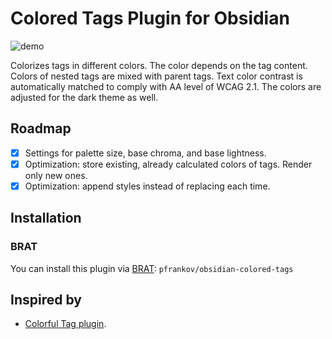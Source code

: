 # Colored Tags Plugin for Obsidian

![demo](https://github.com/pfrankov/obsidian-colored-tags/assets/584632/6ea9920a-b68b-4658-8533-9e7e2aa3dbba)


Colorizes tags in different colors. The color depends on the tag content. Colors of nested tags are mixed with parent tags.
Text color contrast is automatically matched to comply with AA level of WCAG 2.1.
The colors are adjusted for the dark theme as well.

## Roadmap
- [x] Settings for palette size, base chroma, and base lightness.
- [x] Optimization: store existing, already calculated colors of tags. Render only new ones.
- [x] Optimization: append styles instead of replacing each time.

## Installation

### BRAT
You can install this plugin via [BRAT](https://obsidian.md/plugins?id=obsidian42-brat): `pfrankov/obsidian-colored-tags`

## Inspired by
- [Colorful Tag plugin](https://github.com/rien7/obsidian-colorful-tag).
